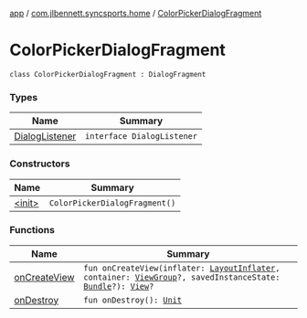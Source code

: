 [app](../../index.md) / [com.jlbennett.syncsports.home](../index.md) / [ColorPickerDialogFragment](./index.md)

# ColorPickerDialogFragment

`class ColorPickerDialogFragment : DialogFragment`

### Types

| Name | Summary |
|---|---|
| [DialogListener](-dialog-listener/index.md) | `interface DialogListener` |

### Constructors

| Name | Summary |
|---|---|
| [&lt;init&gt;](-init-.md) | `ColorPickerDialogFragment()` |

### Functions

| Name | Summary |
|---|---|
| [onCreateView](on-create-view.md) | `fun onCreateView(inflater: `[`LayoutInflater`](https://developer.android.com/reference/android/view/LayoutInflater.html)`, container: `[`ViewGroup`](https://developer.android.com/reference/android/view/ViewGroup.html)`?, savedInstanceState: `[`Bundle`](https://developer.android.com/reference/android/os/Bundle.html)`?): `[`View`](https://developer.android.com/reference/android/view/View.html)`?` |
| [onDestroy](on-destroy.md) | `fun onDestroy(): `[`Unit`](https://kotlinlang.org/api/latest/jvm/stdlib/kotlin/-unit/index.html) |
